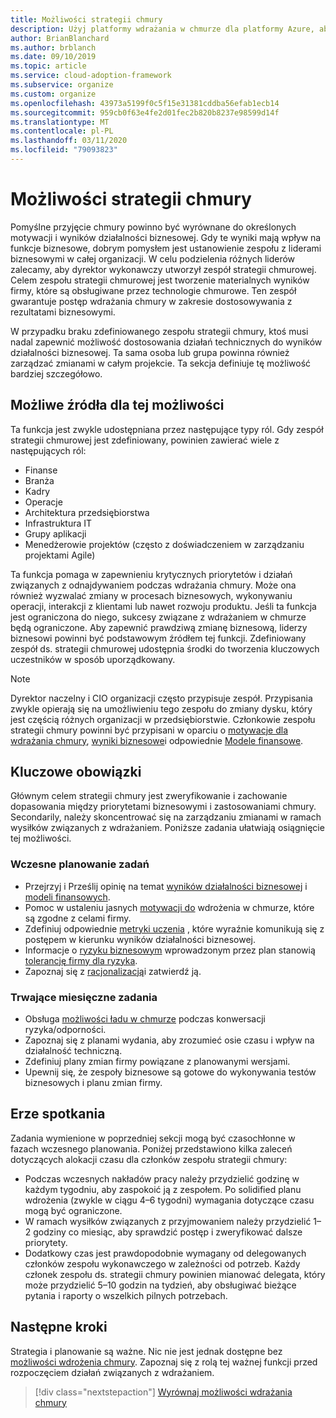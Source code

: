 ```yaml
---
title: Możliwości strategii chmury
description: Użyj platformy wdrażania w chmurze dla platformy Azure, aby dowiedzieć się, jak wyrównywać działania techniczne do wyników działalności biznesowej.
author: BrianBlanchard
ms.author: brblanch
ms.date: 09/10/2019
ms.topic: article
ms.service: cloud-adoption-framework
ms.subservice: organize
ms.custom: organize
ms.openlocfilehash: 43973a5199f0c5f15e31381cddba56efab1ecb14
ms.sourcegitcommit: 959cb0f63e4fe2d01fec2b820b8237e98599d14f
ms.translationtype: MT
ms.contentlocale: pl-PL
ms.lasthandoff: 03/11/2020
ms.locfileid: "79093823"
---
```

# <a name="cloud-strategy-capabilities"></a>Możliwości strategii chmury

Pomyślne przyjęcie chmury powinno być wyrównane do określonych motywacji i wyników działalności biznesowej. Gdy te wyniki mają wpływ na funkcje biznesowe, dobrym pomysłem jest ustanowienie zespołu z liderami biznesowymi w całej organizacji. W celu podzielenia różnych liderów zalecamy, aby dyrektor wykonawczy utworzył zespół strategii chmurowej. Celem zespołu strategii chmurowej jest tworzenie materialnych wyników firmy, które są obsługiwane przez technologie chmurowe. Ten zespół gwarantuje postęp wdrażania chmury w zakresie dostosowywania z rezultatami biznesowymi.

W przypadku braku zdefiniowanego zespołu strategii chmury, ktoś musi nadal zapewnić możliwość dostosowania działań technicznych do wyników działalności biznesowej. Ta sama osoba lub grupa powinna również zarządzać zmianami w całym projekcie. Ta sekcja definiuje tę możliwość bardziej szczegółowo.

## <a name="possible-sources-for-this-capability"></a>Możliwe źródła dla tej możliwości

Ta funkcja jest zwykle udostępniana przez następujące typy ról. Gdy zespół strategii chmurowej jest zdefiniowany, powinien zawierać wiele z następujących ról:

- Finanse
- Branża
- Kadry
- Operacje
- Architektura przedsiębiorstwa
- Infrastruktura IT
- Grupy aplikacji
- Menedżerowie projektów (często z doświadczeniem w zarządzaniu projektami Agile)

Ta funkcja pomaga w zapewnieniu krytycznych priorytetów i działań związanych z odnajdywaniem podczas wdrażania chmury. Może ona również wyzwalać zmiany w procesach biznesowych, wykonywaniu operacji, interakcji z klientami lub nawet rozwoju produktu. Jeśli ta funkcja jest ograniczona do niego, sukcesy związane z wdrażaniem w chmurze będą ograniczone. Aby zapewnić prawdziwą zmianę biznesową, liderzy biznesowi powinni być podstawowym źródłem tej funkcji. Zdefiniowany zespół ds. strategii chmurowej udostępnia środki do tworzenia kluczowych uczestników w sposób uporządkowany.

> [!NOTE]
> Dyrektor naczelny i CIO organizacji często przypisuje zespół. Przypisania zwykle opierają się na umożliwieniu tego zespołu do zmiany dysku, który jest częścią różnych organizacji w przedsiębiorstwie. Członkowie zespołu strategii chmury powinni być przypisani w oparciu o [motywacje dla wdrażania chmury](../strategy/motivations.md), [wyniki biznesowe](../strategy/business-outcomes/index.md)i odpowiednie [Modele finansowe](../strategy/financial-models.md).

## <a name="key-responsibilities"></a>Kluczowe obowiązki

Głównym celem strategii chmury jest zweryfikowanie i zachowanie dopasowania między priorytetami biznesowymi i zastosowaniami chmury. Secondarily, należy skoncentrować się na zarządzaniu zmianami w ramach wysiłków związanych z wdrażaniem. Poniższe zadania ułatwiają osiągnięcie tej możliwości.

### <a name="early-planning-tasks"></a>Wczesne planowanie zadań

- Przejrzyj i Prześlij opinię na temat [wyników działalności biznesowej](../strategy/business-outcomes/index.md) i [modeli finansowych](../strategy/financial-models.md).
- Pomoc w ustaleniu jasnych [motywacji do](../strategy/motivations.md) wdrożenia w chmurze, które są zgodne z celami firmy.
- Zdefiniuj odpowiednie [metryki uczenia](../strategy/learning-metrics.md) , które wyraźnie komunikują się z postępem w kierunku wyników działalności biznesowej.
- Informacje o [ryzyku biznesowym](../govern/policy-compliance/risk-tolerance.md) wprowadzonym przez plan stanowią [tolerancję firmy dla ryzyka](../govern/policy-compliance/risk-tolerance.md).
- Zapoznaj się z [racjonalizacją](../digital-estate/rationalize.md)i zatwierdź ją.

### <a name="ongoing-monthly-tasks"></a>Trwające miesięczne zadania

- Obsługa [możliwości ładu w chmurze](./cloud-governance.md) podczas konwersacji ryzyka/odporności.
- Zapoznaj się z planami wydania, aby zrozumieć osie czasu i wpływ na działalność techniczną.
- Zdefiniuj plany zmian firmy powiązane z planowanymi wersjami.
- Upewnij się, że zespoły biznesowe są gotowe do wykonywania testów biznesowych i planu zmian firmy.

## <a name="meeting-cadence"></a>Erze spotkania

Zadania wymienione w poprzedniej sekcji mogą być czasochłonne w fazach wczesnego planowania. Poniżej przedstawiono kilka zaleceń dotyczących alokacji czasu dla członków zespołu strategii chmury:

- Podczas wczesnych nakładów pracy należy przydzielić godzinę w każdym tygodniu, aby zaspokoić ją z zespołem. Po solidified planu wdrożenia (zwykle w ciągu 4&ndash;6 tygodni) wymagania dotyczące czasu mogą być ograniczone.
- W ramach wysiłków związanych z przyjmowaniem należy przydzielić 1&ndash;2 godziny co miesiąc, aby sprawdzić postęp i zweryfikować dalsze priorytety.
- Dodatkowy czas jest prawdopodobnie wymagany od delegowanych członków zespołu wykonawczego w zależności od potrzeb. Każdy członek zespołu ds. strategii chmury powinien mianować delegata, który może przydzielić 5&ndash;10 godzin na tydzień, aby obsługiwać bieżące pytania i raporty o wszelkich pilnych potrzebach.

## <a name="next-steps"></a>Następne kroki

Strategia i planowanie są ważne. Nic nie jest jednak dostępne bez [możliwości wdrożenia chmury](./cloud-adoption.md). Zapoznaj się z rolą tej ważnej funkcji przed rozpoczęciem działań związanych z wdrażaniem.

> [!div class="nextstepaction"]
> [Wyrównaj możliwości wdrażania chmury](./cloud-adoption.md)
